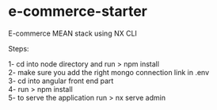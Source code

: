 # e-commerce-starter
E-commerce MEAN stack using NX CLI
<br /> 

Steps:
<br /> 

1- cd into node directory and run > npm install
<br /> 
2- make sure you add the right mongo connection link in .env 
<br /> 
3- cd into angular front end part
<br /> 
4- run > npm install 
<br /> 
5- to serve the application run > nx serve admin
